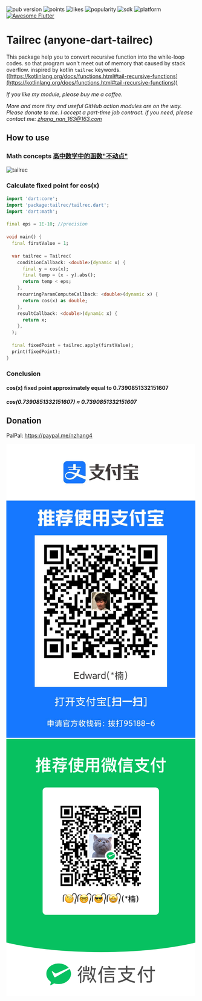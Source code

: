 <p align="left">
  <img src="https://badgen.net/pub/v/tailrec" alt="pub version">
  <img src="https://badgen.net/pub/points/tailrec" alt="points">
  <img src="https://badgen.net/pub/likes/tailrec" alt="likes">
  <img src="https://badgen.net/pub/popularity/tailrec" alt="popularity">
  <img src="https://badgen.net/pub/sdk-version/tailrec" alt="sdk">
  <img src="https://badgen.net/pub/flutter-platform/tailrec" alt="platform">
  <a href="https://stackoverflow.com/questions/tagged/flutter?sort=votes">
    <img alt="Awesome Flutter" src="https://img.shields.io/badge/Awesome-Flutter-blue.svg?longCache=true&style=flat-square" />
  </a>
</p>

# Tailrec (anyone-dart-tailrec)

This package help you to convert recursive function into the while-loop codes. so that program won't meet out of memory that caused by stack overflow. inspired by kotlin ```tailrec``` keywords. ([https://kotlinlang.org/docs/functions.html#tail-recursive-functions](https://kotlinlang.org/docs/functions.html#tail-recursive-functions))

*If you like my module, please buy me a coffee.*

*More and more tiny and useful GitHub action modules are on the way. Please donate to me. I accept a part-time job contract. if you need, please contact me: zhang_nan_163@163.com*

## How to use

### Math concepts [高中数学中的函数"不动点"](https://zhuanlan.zhihu.com/p/114491230)

<img src="https://raw.githubusercontent.com/anyone-developer/aynone-dart-tailrec/main/misc/concept.png" alt="tailrec">

### Calculate fixed point for cos(x)

```dart
import 'dart:core';
import 'package:tailrec/tailrec.dart';
import 'dart:math';

final eps = 1E-10; //precision

void main() {
  final firstValue = 1;

  var tailrec = Tailrec(
    conditionCallback: <double>(dynamic x) {
      final y = cos(x);
      final temp = (x - y).abs();
      return temp < eps;
    },
    recurringParamComputeCallback: <double>(dynamic x) {
      return cos(x) as double;
    },
    resultCallback: <double>(dynamic x) {
      return x;
    },
  );

  final fixedPoint = tailrec.apply(firstValue);
  print(fixedPoint);
}

```

### Conclusion
#### cos(x) fixed point approximately equal to 0.7390851332151607
##### cos(0.7390851332151607) ≈ 0.7390851332151607

## Donation

PalPal: https://paypal.me/nzhang4

<img src="https://raw.githubusercontent.com/anyone-developer/anyone-dart-tailrec/main/misc/alipay.jpeg" width="500">

<img src="https://raw.githubusercontent.com/anyone-developer/anyone-dart-tailrec/main/misc/wechat_pay.png" width="500">


